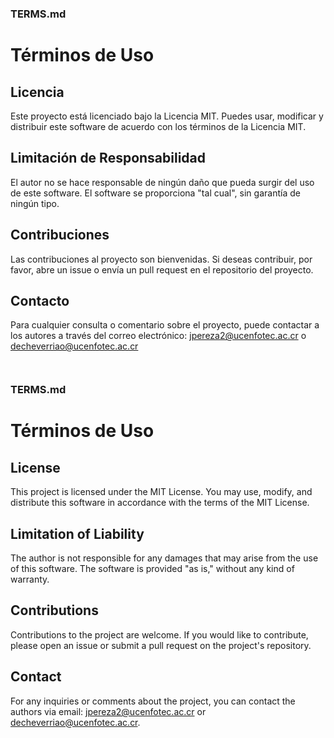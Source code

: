 ### TERMS.md

# Términos de Uso

## Licencia

Este proyecto está licenciado bajo la Licencia MIT. Puedes usar, modificar y distribuir este software de acuerdo con los términos de la Licencia MIT.

## Limitación de Responsabilidad

El autor no se hace responsable de ningún daño que pueda surgir del uso de este software. El software se proporciona "tal cual", sin garantía de ningún tipo.

## Contribuciones

Las contribuciones al proyecto son bienvenidas. Si deseas contribuir, por favor, abre un issue o envía un pull request en el repositorio del proyecto.

## Contacto

Para cualquier consulta o comentario sobre el proyecto, puede contactar a los autores a través del correo electrónico: [jpereza2@ucenfotec.ac.cr](mailto:jpereza2@ucenfotec.ac.cr) o [decheverriao@ucenfotec.ac.cr](mailto:decheverriao@ucenfotec.ac.cr)
```


```

### TERMS.md

# Términos de Uso

## License

This project is licensed under the MIT License. You may use, modify, and distribute this software in accordance with the terms of the MIT License.

## Limitation of Liability

The author is not responsible for any damages that may arise from the use of this software. The software is provided "as is," without any kind of warranty.

## Contributions

Contributions to the project are welcome. If you would like to contribute, please open an issue or submit a pull request on the project's repository.

## Contact

For any inquiries or comments about the project, you can contact the authors via email: [jpereza2@ucenfotec.ac.cr](mailto:jpereza2@ucenfotec.ac.cr) or [decheverriao@ucenfotec.ac.cr](mailto:decheverriao@ucenfotec.ac.cr).

```